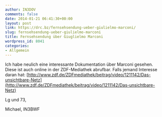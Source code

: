 ```yaml
---
author: IN3DOV
comments: false
date: 2014-01-21 06:41:30+00:00
layout: post
link: https://drc.bz/fernsehsendung-ueber-giulielmo-marconi/
slug: fernsehsendung-ueber-giulielmo-marconi
title: Fernsehsendung über Giuglielmo Marconi
wordpress_id: 8041
categories:
- Allgemein
---
```


Ich habe neulich eine interessante Dokumentation über Marconi gesehen. Diese ist auch online in der ZDF-Mediathek abrufbar. Falls jemand Interesse daran hat: [http://www.zdf.de/ZDFmediathek/beitrag/video/1211142/Das-unsichtbare-Netz](http://www.zdf.de/ZDFmediathek/beitrag/video/1211142/Das-unsichtbare-Netz)

Lg und 73,

Michael, IN3BWF
